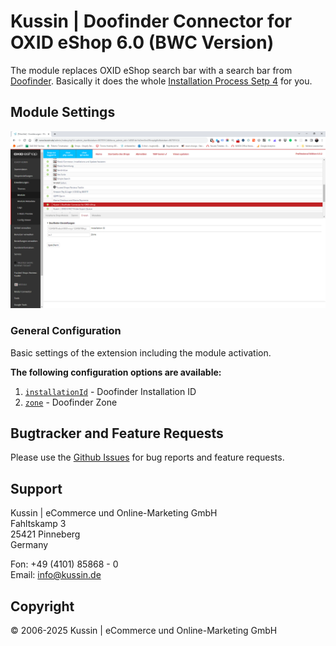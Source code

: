 # Kussin | Doofinder Connector for OXID eShop 6.0 (BWC Version)

The module replaces OXID eShop search bar with a search bar from [Doofinder](https://www.doofinder.com/).
Basically it does the whole [Installation Process Setp 4](https://support.doofinder.com/getting-started/installing-doofinder#step-4-script) 
for you.

## Module Settings

![OXID 6 Admin > Module > Doofinder > Settings Tab](docs/img/Module_Doofinder_Settings.png)

### General Configuration

Basic settings of the extension including the module activation.

**The following configuration options are available:**

1. [`installationId`](https://github.com/kussin/OxidDoofinder/blob/main/modules/kussin/doofinder/views/blocks/base_js.tpl#L11) - Doofinder Installation ID
2. [`zone`](https://github.com/kussin/OxidDoofinder/blob/main/modules/kussin/doofinder/views/blocks/base_js.tpl#L12) - Doofinder Zone

## Bugtracker and Feature Requests

Please use the [Github Issues](https://github.com/kussin/OxidDoofinder/issues) for bug reports and feature requests.

## Support

Kussin | eCommerce und Online-Marketing GmbH<br>
Fahltskamp 3<br>
25421 Pinneberg<br>
Germany

Fon: +49 (4101) 85868 - 0<br>
Email: info@kussin.de

## Copyright

&copy; 2006-2025 Kussin | eCommerce und Online-Marketing GmbH